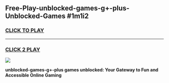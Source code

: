 
## Free-Play-unblocked-games-g+-plus-Unblocked-Games #1m1i2
<h3>
<a href="https://news.freeplayer.one?title=unblocked-games-g+-plus&ref=8M">CLICK TO PLAY</a></h3>
<hr>

<h3>
<a href="https://news.freeplayer.one?title=unblocked-games-g+-plus&ref=8M">CLICK 2 PLAY</a>
  
</h3>

<a href="https://news.freeplayer.one?title=unblocked-games-g+-plus&ref=8M"><img src="https://clearcache.store/games.png"></a>


**unblocked-games-g+-plus games unblocked: Your Gateway to Fun and Accessible Online Gaming**
